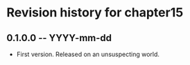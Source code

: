 # Revision history for chapter15

## 0.1.0.0 -- YYYY-mm-dd

* First version. Released on an unsuspecting world.
